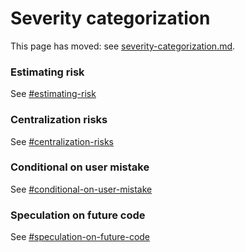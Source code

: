 # Severity categorization

This page has moved: see [severity-categorization.md](../../competitions/severity-categorization.md "mention").

### Estimating risk

See [#estimating-risk](../../competitions/severity-categorization.md#estimating-risk "mention")

### Centralization risks

See [#centralization-risks](../../competitions/severity-categorization.md#centralization-risks "mention")

### Conditional on user mistake

See [#conditional-on-user-mistake](../../competitions/severity-categorization.md#conditional-on-user-mistake "mention")

### Speculation on future code <a href="#speculation-on-future-code" id="speculation-on-future-code"></a>

See [#speculation-on-future-code](../../competitions/severity-categorization.md#speculation-on-future-code "mention")
